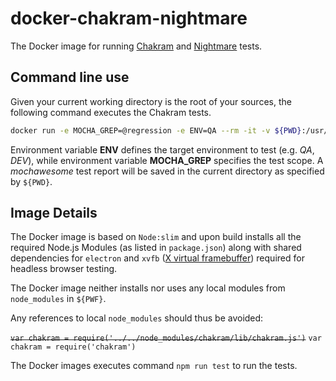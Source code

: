 # docker-chakram-nightmare

The Docker image for running [Chakram](https://github.com/CKOTech/checkout-chakram) and [Nightmare](https://github.com/segmentio/nightmare) tests.

## Command line use

Given your current working directory is the root of your sources, the following command executes the Chakram tests.

```bash
docker run -e MOCHA_GREP=@regression -e ENV=QA --rm -it -v ${PWD}:/usr/src/app vladimiraleksandrovcko/docker-chakram-nightmare
```

Environment variable **ENV** defines the target environment to test (e.g. _QA_, _DEV_), while environment variable **MOCHA_GREP** specifies the test scope. A _mochawesome_ test report will be saved in the current directory as specified by `${PWD}`.



## Image Details

The Docker image is based on `Node:slim` and upon build installs all the required Node.js Modules (as listed in `package.json`) along with shared dependencies for `electron` and `xvfb` ([X virtual framebuffer](https://en.wikipedia.org/wiki/Xvfb)) required for headless browser testing.

The Docker image neither installs nor uses any local modules from `node_modules` in `${PWF}`.

Any references to local `node_modules` should thus be avoided:

~~`var chakram = require('../../node_modules/chakram/lib/chakram.js')`~~
 `var chakram = require('chakram')`

 The Docker images executes command `npm run test` to run the tests.
